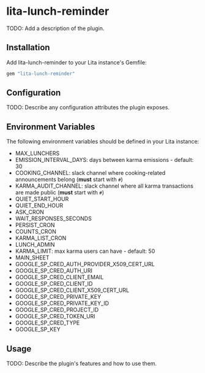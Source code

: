 # lita-lunch-reminder

TODO: Add a description of the plugin.

## Installation

Add lita-lunch-reminder to your Lita instance's Gemfile:

``` ruby
gem "lita-lunch-reminder"
```

## Configuration

TODO: Describe any configuration attributes the plugin exposes.

## Environment Variables

The following environment variables should be defined in your Lita instance:

- MAX_LUNCHERS
- EMISSION_INTERVAL_DAYS: days between karma emissions - default: 30
- COOKING_CHANNEL: slack channel where cooking-related announcements belong (**must** start with `#`)
- KARMA_AUDIT_CHANNEL: slack channel where all karma transactions are made public (**must** start with `#`)
- QUIET_START_HOUR
- QUIET_END_HOUR
- ASK_CRON
- WAIT_RESPONSES_SECONDS
- PERSIST_CRON
- COUNTS_CRON
- KARMA_LIST_CRON
- LUNCH_ADMIN
- KARMA_LIMIT: max karma users can have - default: 50
- MAIN_SHEET
- GOOGLE_SP_CRED_AUTH_PROVIDER_X509_CERT_URL
- GOOGLE_SP_CRED_AUTH_URI
- GOOGLE_SP_CRED_CLIENT_EMAIL
- GOOGLE_SP_CRED_CLIENT_ID
- GOOGLE_SP_CRED_CLIENT_X509_CERT_URL
- GOOGLE_SP_CRED_PRIVATE_KEY
- GOOGLE_SP_CRED_PRIVATE_KEY_ID
- GOOGLE_SP_CRED_PROJECT_ID
- GOOGLE_SP_CRED_TOKEN_URI
- GOOGLE_SP_CRED_TYPE
- GOOGLE_SP_KEY

## Usage

TODO: Describe the plugin's features and how to use them.

